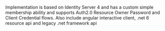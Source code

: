 Implementation is based on Identity Server 4 and has a custom simple membership ability and supports Auth2.0 Resource Owner Password and Client Credential flows.
Also include angular interactive client, .net 6 resource api and legacy .net framework api
